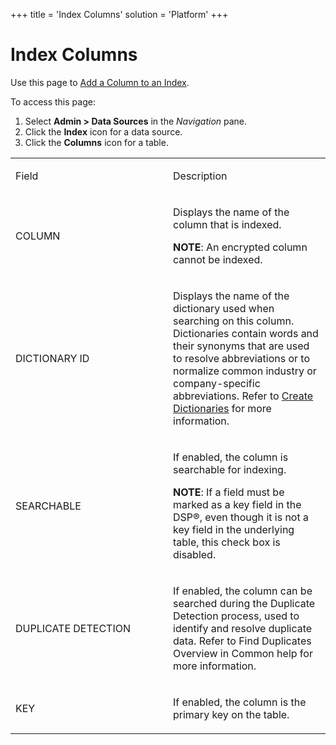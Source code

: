 +++
title = 'Index Columns'
solution = 'Platform'
+++

# Index Columns

<div class="use">

Use this page to [Add a Column to an
Index](../Use_Cases/Add%20a%20Column%20to%20an%20Index).

</div>

To access this page:

1.  Select **Admin \> Data Sources** in the *Navigation* pane.
2.  Click the **Index** icon for a data source.
3.  Click the **Columns** icon for a table.

<table>
<colgroup>
<col style="width: 50%" />
<col style="width: 50%" />
</colgroup>
<tbody>
<tr class="odd">
<td><p>Field</p></td>
<td><p>Description</p></td>
</tr>
<tr class="even">
<td><p>COLUMN</p></td>
<td><p>Displays the name of the column that is indexed.</p>
<p><strong>NOTE</strong>: An encrypted column cannot be indexed. </p></td>
</tr>
<tr class="odd">
<td><p>DICTIONARY ID</p></td>
<td><p>Displays the name of the dictionary used when searching on this column. Dictionaries contain words and their synonyms that are used to resolve abbreviations or to normalize common industry or company-specific abbreviations. Refer to <a href="../Use_Cases/Create_Dictionaries">Create Dictionaries</a> for more information.</p></td>
</tr>
<tr class="even">
<td><p>SEARCHABLE</p></td>
<td><p>If enabled, the column is searchable for indexing. </p>
<p><strong>NOTE</strong>: If a field must be marked as a key field in the DSP®, even though it is not a key field in the underlying table, this check box is disabled.</p></td>
</tr>
<tr class="odd">
<td><p>DUPLICATE DETECTION</p></td>
<td><p>If enabled, the column can be searched during the Duplicate Detection process, used to identify and resolve duplicate data. Refer to Find Duplicates Overview in Common help for more information.</p></td>
</tr>
<tr class="even">
<td><p>KEY</p></td>
<td><p>If enabled, the column is the primary key on the table.</p></td>
</tr>
</tbody>
</table>
